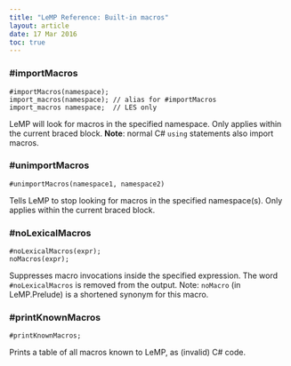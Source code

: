 ```yaml
---
title: "LeMP Reference: Built-in macros"
layout: article
date: 17 Mar 2016
toc: true
---
```


### \#importMacros ###

	#importMacros(namespace);
	import_macros(namespace); // alias for #importMacros
	import_macros namespace;  // LES only
	
LeMP will look for macros in the specified namespace. Only applies within the current braced block. **Note**: normal C# `using` statements also import macros.

### \#unimportMacros ###

	#unimportMacros(namespace1, namespace2)

Tells LeMP to stop looking for macros in the specified namespace(s). Only applies within the current braced block.

### \#noLexicalMacros ###

	#noLexicalMacros(expr);
	noMacros(expr);

Suppresses macro invocations inside the specified expression. The word `#noLexicalMacros` is removed from the output. Note: `noMacro` (in LeMP.Prelude) is a shortened synonym for this macro.

### \#printKnownMacros ###

	#printKnownMacros;
	
Prints a table of all macros known to LeMP, as (invalid) C# code.
